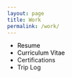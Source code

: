 ```yaml
---
layout: page
title: Work
permalink: /work/
---
```


- <a href="/Mehus%20resume%205.19.25%20%283%29.pdf" target="_blank" rel="noopener" style="color:#000; text-decoration:none;">Resume</a>
- <a href="/CV%20Daniel%20Mehus%202025%20(2).pdf" target="_blank" rel="noopener" style="color:#000; text-decoration:none;">Curriculum Vitae</a>
- Certifications
- Trip Log

<style>.site-footer{display:none !important}</style>
